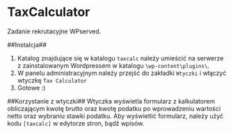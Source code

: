 # TaxCalculator
Zadanie rekrutacyjne WPserved.

##Instalcja##
1. Katalog znajdujące się w katalogu `taxcalc` należy umieścić na serwerze z zainstalowanym Wordpressem w katalogu `\wp-content\plugins\`.
2. W panelu administracyjnym należy przejść do zakładki `Wtyczki` i włączyć wtyczkę `Tax Calculator`
3. Gotowe :)

##Korzystanie z wtyczki##
Wtyczka wyświetla formularz z kalkulatorem obliczającym kwotę brutto oraz kwotę podatku po wprowadzeniu wartości netto oraz wybraniu stawki podatku. Aby wyświetlić formularz, należy użyć kodu `[taxcalc]` w edytorze stron, bądź wpisów. 
